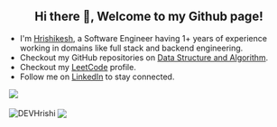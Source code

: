 <h2 align="center">Hi there 👋, Welcome to my Github page!</h2>
<ul>
  <li>I'm <a href = "https://ashishps.com/">Hrishikesh</a>, a Software Engineer having 1+ years of experience working in domains like full stack and backend engineering. </li>
  <li>Checkout my GitHub repositories on <a href = "https://github.com/DEVHrishi/DSA--PYTHON--SQL">Data Structure and Algorithm</a>.</li>
  <li>Checkout my <a href = "https://leetcode.com/DEVHrishi/">LeetCode</a> profile.
  <li>Follow me on <a href="https://www.linkedin.com/in/Hrishikesh-roy/">LinkedIn</a> to stay connected.</li>
</ul>

&nbsp;![](https://komarev.com/ghpvc/?username=DEVHrishi&color=brightgreen)
<p>&nbsp;<img align="center" src="https://github-readme-stats.vercel.app/api?username=DEVHrishi&show_icons=true&locale=en" alt="DEVHrishi" />
<img align="center" src="https://github-readme-stats.vercel.app/api/top-langs/?username=DEVHrishi&layout=compact&hide_border=true&&langs_count=10&show_icons=true&theme=transparent" />
</p>
